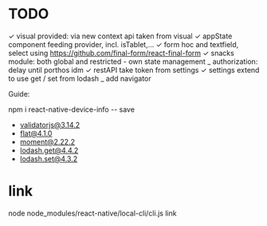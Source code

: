 # TODO

✓ visual provided: via new context api taken from visual
✓ appState component feeding provider, incl. isTablet,...
✓ form hoc and textfield, select using https://github.com/final-form/react-final-form
✓ snacks module: both global and restricted - own state management
\_ authorization: delay until porthos idm
✓ restAPI take token from settings
✓ settings extend to use get / set from lodash
\_ add navigator

Guide:

npm i react-native-device-info -- save

- validatorjs@3.14.2
- flat@4.1.0
- moment@2.22.2
- lodash.get@4.4.2
- lodash.set@4.3.2

# link

node node_modules/react-native/local-cli/cli.js link

